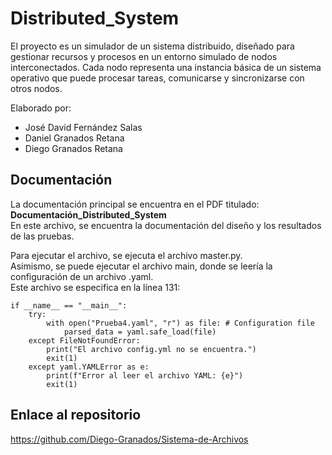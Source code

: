 # Distributed_System

El proyecto es un simulador de un sistema distribuido, diseñado para gestionar recursos y procesos en un entorno simulado de nodos interconectados. Cada nodo representa una instancia básica de un sistema operativo que puede procesar tareas, comunicarse y sincronizarse con otros nodos.

Elaborado por:

- José David Fernández Salas
- Daniel Granados Retana
- Diego Granados Retana

## Documentación

La documentación principal se encuentra en el PDF titulado: **Documentación_Distributed_System**  
En este archivo, se encuentra la documentación del diseño y los resultados de las pruebas.

Para ejecutar el archivo, se ejecuta el archivo master.py.  
Asimismo, se puede ejecutar el archivo main, donde se leería la configuración de un archivo .yaml.  
Este archivo se especifica en la línea 131:

```
if __name__ == "__main__":
    try:
        with open("Prueba4.yaml", "r") as file: # Configuration file
            parsed_data = yaml.safe_load(file)
    except FileNotFoundError:
        print("El archivo config.yml no se encuentra.")
        exit(1)
    except yaml.YAMLError as e:
        print(f"Error al leer el archivo YAML: {e}")
        exit(1)

```

## Enlace al repositorio

https://github.com/Diego-Granados/Sistema-de-Archivos
